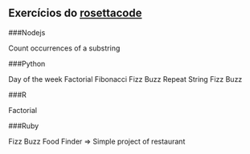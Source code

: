 ## Exercícios do [rosettacode](http://rosettacode.org/wiki/Category:Programming_Tasks)

###Nodejs

  Count occurrences of a substring

###Python

  Day of the week
  Factorial
  Fibonacci
  Fizz Buzz
  Repeat String
  Fizz Buzz

###R

  Factorial

###Ruby

  Fizz Buzz
  Food Finder => Simple project of restaurant
